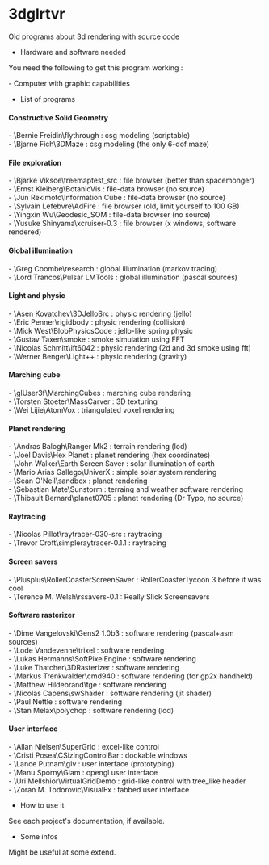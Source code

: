 # 3dglrtvr

Old programs about 3d rendering with source code

* Hardware and software needed

You need the following to get this program working :

\- Computer with graphic capabilities<br>

* List of programs

#### Constructive Solid Geometry

\- \\Bernie Freidin\\flythrough : csg modeling (scriptable)<br>
\- \\Bjarne Fich\\3DMaze : csg modeling (the only 6-dof maze)<br>

#### File exploration

\- \\Bjarke Viksoe\\treemaptest_src : file browser (better than spacemonger)<br>
\- \\Ernst Kleiberg\\BotanicVis : file-data browser (no source)<br>
\- \\Jun Rekimoto\\Information Cube : file-data browser (no source)<br>
\- \\Sylvain Lefebvre\\AdFire : file browser (old, limit yourself to 100 GB)<br>
\- \\Yingxin Wu\\Geodesic_SOM : file-data browser (no source)<br>
\- \\Yusuke Shinyama\\xcruiser-0.3 : file browser (x windows, software rendered)<br>

#### Global illumination

\- \\Greg Coombe\\research : global illumination (markov tracing)<br>
\- \\Lord Trancos\\Pulsar LMTools : global illumination (pascal sources)<br>

#### Light and physic

\- \\Asen Kovatchev\\3DJelloSrc : physic rendering (jello)<br>
\- \\Eric Penner\\rigidbody : physic rendering (collision)<br>
\- \\Mick West\\BlobPhysicsCode : jello-like spring physic<br>
\- \\Gustav Taxen\\smoke : smoke simulation using FFT<br>
\- \\Nicolas Schmitt\\ift6042 : physic rendering (2d and 3d smoke using fft)<br>
\- \\Werner Benger\\Light++ : physic rendering (gravity)<br>

#### Marching cube

\- \\glUser3f\\MarchingCubes : marching cube rendering<br>
\- \\Torsten Stoeter\\MassCarver : 3D texturing<br>
\- \\Wei Lijie\\AtomVox : triangulated voxel rendering<br>

#### Planet rendering

\- \\Andras Balogh\\Ranger Mk2 : terrain rendering (lod)<br>
\- \\Joel Davis\\Hex Planet : planet rendering (hex coordinates)<br>
\- \\John Walker\\Earth Screen Saver : solar illumination of earth<br>
\- \\Mario Arias Gallego\\UniverX : simple solar system rendering<br>
\- \\Sean O'Neil\\sandbox : planet rendering<br>
\- \\Sebastian Mate\\Sunstorm : terraing and weather software rendering<br>
\- \\Thibault Bernard\\planet0705 : planet rendering (Dr Typo, no source)<br>

#### Raytracing

\- \\Nicolas Pillot\\raytracer-030-src : raytracing<br>
\- \\Trevor Croft\\simpleraytracer-0.1.1 : raytracing<br>

#### Screen savers

\- \\Plusplus\\RollerCoasterScreenSaver : RollerCoasterTycoon 3 before it was cool<br>
\- \\Terence M. Welsh\\rssavers-0.1 : Really Slick Screensavers<br>

#### Software rasterizer

\- \\Dime Vangelovski\\Gens2 1.0b3 : software rendering (pascal+asm sources)<br>
\- \\Lode Vandevenne\\trixel : software rendering<br>
\- \\Lukas Hermanns\\SoftPixelEngine : software rendering<br>
\- \\Luke Thatcher\\3DRasterizer : software rendering<br>
\- \\Markus Trenkwalder\\cmd940 : software rendering (for gp2x handheld)<br>
\- \\Matthew Hildebrand\\tge : software rendering<br>
\- \\Nicolas Capens\\swShader : software rendering (jit shader)<br>
\- \\Paul Nettle : software rendering<br>
\- \\Stan Melax\\polychop : software rendering (lod)<br>

#### User interface

\- \\Allan Nielsen\\SuperGrid : excel-like control<br>
\- \\Cristi Posea\\CSizingControlBar : dockable windows<br>
\- \\Lance Putnam\\glv : user interface (prototyping)<br>
\- \\Manu Sporny\\Glam : opengl user interface<br>
\- \\Uri Mellshior\\VirtualGridDemo : grid-like control with tree_like header<br>
\- \\Zoran M. Todorovic\\VisualFx : tabbed user interface<br>

* How to use it

See each project's documentation, if available.

* Some infos

Might be useful at some extend.
